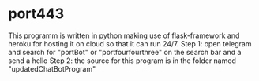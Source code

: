 # port443
This programm is written in python making use of flask-framework and heroku for hosting it on cloud so that it can run 24/7.
Step 1: open telegram and search for "portBot" or "portfourfourthree" on the search bar and a send a hello
Step 2: the source for this program is in the folder named "updatedChatBotProgram"

